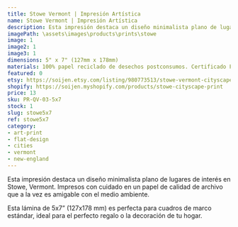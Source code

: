 ```yaml
---
title: Stowe Vermont | Impresión Artística
name: Stowe Vermont | Impresión Artística
description: Esta impresión destaca un diseño minimalista plano de lugares de interés en Stowe, Vermont. Impresos con cuidado en un papel de calidad de archivo que a la vez es amigable con el medio ambiente.
imagePath: \assets\images\products\prints\stowe
image: 1
image2: 1
image3: 1
dimensions: 5" x 7" (127mm x 178mm)
materials: 100% papel reciclado de desechos postconsumos. Certificado FSC.
featured: 0
etsy: https://soijen.etsy.com/listing/980773513/stowe-vermont-cityscape-art-print-thick?utm_source=Copy&utm_medium=ListingManager&utm_campaign=Share&utm_term=so.lmsm&share_time=1695261527820
shopify: https://soijen.myshopify.com/products/stowe-cityscape-print
price: 13
sku: PR-QV-03-5x7
stock: 1
slug: stowe5x7
ref: stowe5x7
category:
- art-print
- flat-design
- cities
- vermont
- new-england
---
```

Esta impresión destaca un diseño minimalista plano de lugares de interés en Stowe, Vermont. Impresos con cuidado en un papel de calidad de archivo que a la vez es amigable con el medio ambiente.

Esta lámina de 5x7” (127x178 mm) es perfecta para cuadros de marco estándar, ideal para el perfecto regalo o la decoración de tu hogar.

